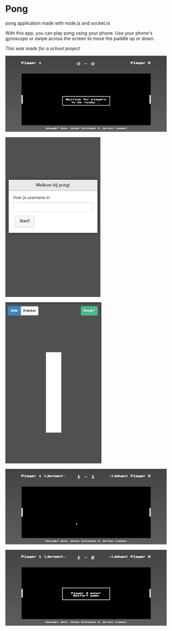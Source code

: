 # Pong
pong application made with node.js and socket.io

With this app, you can play pong using your phone. Use your phone's gyroscope or swipe across the screen to move the paddle up or down.

*This was made for a school project*

![alt text](https://github.com/JeroenLammen/pong/blob/master/readme_images/Screenshot_1.png "start screen pc")

![alt text](https://github.com/JeroenLammen/pong/blob/master/readme_images/Screenshot_2.png "start screen mobile")

![alt text](https://github.com/JeroenLammen/pong/blob/master/readme_images/Screenshot_3.png "controller mobile")

![alt text](https://github.com/JeroenLammen/pong/blob/master/readme_images/Screenshot_4.png "playing the game")

![alt text](https://github.com/JeroenLammen/pong/blob/master/readme_images/Screenshot_5.png "end screen")
